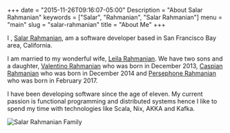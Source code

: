 +++
date = "2015-11-26T09:16:07-05:00"
Description = "About Salar Rahmanian"
keywords = ["Salar", "Rahmanian", "Salar Rahmanian"]
menu = "main"
slug = "salar-rahmanian"
title = "About Me"
+++

I , [Salar Rahmanian](https://www.softinio.com), am a software developer based in San Francisco Bay area, California.

I am married to my wonderful wife, [Leila Rahmanian](https://www.rahmanian.xyz/categories/leila-rahmanian/). We have two sons and a daughter, [Valentino Rahmanian](https://www.rahmanian.xyz/categories/valentino-rahmanian/) who was born in December 2013, [Caspian Rahmanian](https://www.rahmanian.xyz/categories/caspian-rahmanian/) who was born in December 2014 and [Persephone Rahmanian](https://www.rahmanian.xyz/categories/persephone-rahmanian/) who was born in February 2017.

I have been developing software since the age of eleven. My current passion is functional programming and distributed systems hence I like to spend my time with technologies like Scala, Nix, AKKA and Kafka.

![Salar Rahmanian Family](/img/SalarRahmanianFamily.jpg)

